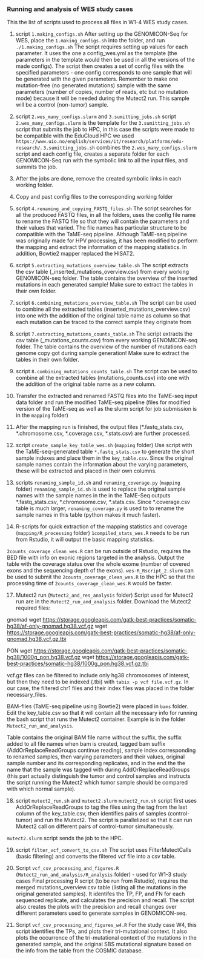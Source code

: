 ### Running and analysis of WES study cases

This the list of scripts used to process all files in W1-4 WES study cases. 
 
1. script `1.making_configs.sh` 
After setting up the GENOMICON-Seq for WES, place the `1.making_configs.sh` into the folder, and run `./1.making_configs.sh`
The script requires setting up values for each parameter. It uses the one a config_wes.yml as the template (the parameters in the template would then be used in all the versions of the made configs). 
The script then creates a set of config files with the specified parameters - one config corresponds to one sample that will be generated with the given parameters. Remember to make one mutation-free (no generated mutations) sample with the same parameters (number of copies, number of reads, etc but no mutation mode) because it will be needed during the Mutect2 run. This sample will be a control (non-tumor) sample. 

2. script `2.wes_many_configs.slurm` and `3.sumitting_jobs.sh` 
script `2.wes_many_configs.slurm` is the template for the `3.sumitting_jobs.sh` script that submits the job to HPC, in this case the scripts were made to be compatible with the EduCloud HPC we used `https://www.uio.no/english/services/it/research/platforms/edu-research/`. `3.sumitting_jobs.sh` combines the `2.wes_many_configs.slurm` script and each config file, creates a separate folder for each GENOMICON-Seq run with the symbolic link to all the input files, and summits the job.

3. After the jobs are done, remove the created symbolic links in each working folder.

4. Copy and past config files to the corresponding working folder

5. script `4.renaming_and_copying_FASTQ_files.sh` 
The script searches for all the produced FASTQ files, in all the folders, uses the config file name to rename the FASTQ file so that they will contain the parameters and their values that varied. The file names has particular structure to be compatible with the TaME-seq pipeline. Although TaME-seq pipeline was originally made for HPV processing, it has been modified to perform the mapping and extract the information of the mapping statistics. In addition, Bowtie2 mapper replaced the HISAT2.

6. script `5.extracting_mutations_overview_table.sh`
The script extracts the csv table (_inserted_mutations_overview.csv) from every working GENOMICON-seq folder. The table contains the overview of the inserted mutations in each generated sample! Make sure to extract the tables in their own folder.

7. script `6.combining_mutations_overview_table.sh`
The script can be used to combine all the extracted tables (inserted_mutations_overview.csv) into one with the addition of the original table name as column so that each mutation can be traced to the correct sample they originate from

8. script `7.extracting_mutations_counts_table.sh`
The script extracts the csv table (_mutations_counts.csv) from every working GENOMICON-seq folder. The table contains the overview of the number of mutations each genome copy got during sample generation! Make sure to extract the tables in their own folder.

9. script `8.combining_mutations_counts_table.sh`
The script can be used to combine all the extracted tables (mutations_counts.csv) into one with the addition of the original table name as a new column.

12. Transfer the extracted and renamed FASTQ files into the TaME-seq input data folder and run the modified TaME-seq pipeline (files for modified version of the TaME-seq as well as the slurm script for job submission is in the `mapping` folder)

13. After the mapping run is finished, the output files (*.fastq_stats.csv, *.chromosome.csv, *.coverage.csv, *.stats.csv) are further processed.

14. script `create_sample_key_table_wes.sh` (`mapping` folder)
Use script with the TaME-seq-generated table `*.fastq_stats.csv` to generate the short sample indexes and place them in the `key_table.csv`. Since the original sample names contain the information about the varying parameters, these will be extracted and placed in their own columns. 

15. scripts `renaming_sample_id.sh` and `renaming_coverage.py` (`mapping` folder)
`renaming_sample_id.sh` is used to replace the original sample names with the sample names in the in the TaME-Seq outputs *.fastq_stats.csv, *.chromosome.csv, *.stats.csv. Since *.coverage.csv table is much larger, `renaming_coverage.py` is used to to rename the sample names in this table (python makes it much faster).

16. R-scripts for quick extraction of the mapping statistics and coverage (`mapping/R_processing` folder)
`1compiled_stats_wes.R` needs to be run from Rstudio, it will output the basic mapping statistics.

`2counts_coverage_clean_wes.R` can be run outside of Rstudio, requires the BED file with info on exonic regions targeted in the analysis. Output the table with the coverage status over the whole exome (number of covered exons and the sequencing depth of the exons). `wes-R_Rscript_2.slurm` can be used to submit the `2counts_coverage_clean_wes.R` to the HPC so that the processing time of `2counts_coverage_clean_wes.R` would be faster.

17. Mutect2 run (`Mutect2_and_res_analysis` folder)
Script used for Mutect2 run are in the `Mutect2_run_and_analysis` folder. 
Download the Mutect2 required files:

gnomad
wget https://storage.googleapis.com/gatk-best-practices/somatic-hg38/af-only-gnomad.hg38.vcf.gz
wget https://storage.googleapis.com/gatk-best-practices/somatic-hg38/af-only-gnomad.hg38.vcf.gz.tbi

PON
wget https://storage.googleapis.com/gatk-best-practices/somatic-hg38/1000g_pon.hg38.vcf.gz
wget https://storage.googleapis.com/gatk-best-practices/somatic-hg38/1000g_pon.hg38.vcf.gz.tbi

vcf.gz files can be filtered to include only hg38 chromosomes of interest, but then they need to be indexed (.tbi) with `tabix -p vcf file.vcf.gz`. In our case, the filtered chr1 files and their index files was placed in the folder necessary_files.

BAM-files (TaME-seq pipeline using Bowtie2) were placed in `bams` folder. Edit the key_table.csv so that it will contain all the necessary info for running the bash script that runs the Mutect2 container. Example is in the folder `Mutect2_run_and_analysis`.

Table contains the original BAM file name without the suffix, the suffix added to all file names when bam is created, tagged bam suffix (AddOrReplaceReadGroups continue reading), sample index corresponding to renamed samples, then varying parameters and their values, original sample number and its corresponding replicates, and in the end the the name that the sample was tagged with during AddOrReplaceReadGroups (this part actually distinguish the tumor and control samples and instructs the script running the Mutect2 which tumor sample should be compared with which normal sample).

18. script `mutect2_run.sh` and `mutect2.slurm`
`mutect2_run.sh` script first uses AddOrReplaceReadGroups to tag the files using the tag from the last column of the key_table.csv, then identifies pairs of samples (control-tumor) and run the Mutect2. The script is parallelized so that it can run Mutect2 call on different pairs of control-tumor simultaneously. 

`mutect2.slurm` script sends the job to the HPC.

19. script `filter_vcf_convert_to_csv.sh`
The script uses FilterMutectCalls (basic filtering) and converts the filtered vcf file into a csv table.

20. Script `vcf_csv_processing_and_figures.R` (`Mutect2_run_and_analysis/R_analysis` folder) - used for W1-3 study cases
Final processing R script (to be run from Rstudio), requires the merged mutations_overview.csv table (listing all the mutations in the original generated samples). It identifes the TP, FP, and FN for each sequenced replicate, and calculates the precision and recall. The script also creates the plots with the precision and recall changes over different parameters used to generate samples in GENOMICON-seq.   

21. Script `vcf_csv_processing_and_figures_w4.R`
For the study case W4, this script identifies the TPs, and plots their tri-mutational context. It also plots the occurrence of the tri-mutational context of the mutations in the generated sample, and the original SBS mutational signature based on the info from the table from the COSMIC database.  